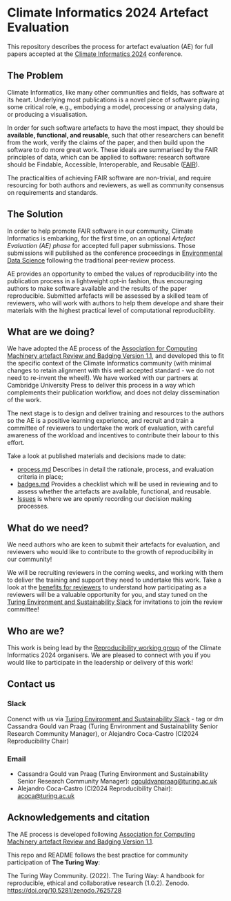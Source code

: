 # Climate Informatics 2024 Artefact Evaluation

This repository describes the process for artefact evaluation (AE) for full papers accepted at the
[Climate Informatics 2024](http://alan-turing-institute.github.io/climate-informatics-2024/) conference.

## The Problem
<!-- Briefly describe what issue you are trying to address with this material -->
Climate Informatics, like many other communities and fields, has software at its heart. Underlying most publications is a novel piece of software playing some critical role, e.g., embodying a model, processing or analysing data, or producing a visualisation. 

In order for such software artefacts to have the most impact, they should be **available, functional, and reusable**, such that other researchers can benefit from the work, verify the claims of the paper, and then build upon the software to do more great work. These ideals are summarised by the FAIR principles of data, which can be applied to software: research software should be Findable, Accessible, Interoperable, and Reusable ([FAIR](https://www.nature.com/articles/s41597-022-01710-x)). 

The practicalities of achieving FAIR software are non-trivial, and require resourcing for both authors and reviewers, as well as community consensus on requirements and standards. 

## The Solution
<!-- Briefly describe how your material fixes the problem! -->
In order to help promote FAIR software in our community, Climate Informatics is embarking, for the first time, on an optional _Artefact Evaluation (AE) phase_ for accepted full paper submissions. Those submissions will published as the conference proceedings in [Environmental Data Science](https://www.cambridge.org/core/journals/environmental-data-science) following the traditional peer-review process. 

AE provides an opportunity to embed the values of reproducibility into the publication process in a lightweight opt-in fashion, thus encouraging authors to make software available and the results of the paper reproducible. Submitted arfefacts will be assessed by a skilled team of reviewers, who will work with authors to help them develope and share their materials with the highest practical level of computational reproducibility. 

## What are we doing?
<!-- Describe the activities of people involved in this material. What have you done so far and what are you intending to do next. This section could include Usage instructions, describing how users use the material in this repository. -->
We have adopted the AE process of the [Association for Computing Machinery artefact Review and Badging Version 1.1](https://www.acm.org/publications/artifacts), and developed this to fit the specific context of the Climate Informatics community (with minimal changes to retain alignment with this well accepted standard - we do not need to re-invent the wheel!). We have worked with our partners at Cambridge University Press to deliver this process in a way which complements their publication workflow, and does not delay dissemination of the work. 

The next stage is to design and deliver training and resources to the authors so the AE is a positive learning experience, and recruit and train a committee of reviewers to undertake the work of evaluation, with careful awareness of the workload and incentives to contribute their labour to this effort. 

Take a look at published materials and decisions made to date:
- [process.md](https://github.com/alan-turing-institute/climate-informatics-2024-ae/blob/main/process.md) Describes in detail the rationale, process, and evaluation criteria in place;
- [badges.md](https://github.com/alan-turing-institute/climate-informatics-2024-ae/blob/main/badges.md) Provides a checklist which will be used in reviewing and to assess whether the artefacts are available, functional, and reusable.
- [Issues](https://github.com/alan-turing-institute/climate-informatics-2024-ae/issues) is where we are openly recording our decision making processes.

## What do we need?
<!-- Describe what contributions you would like to receive. Link to your CONTRIBUTING.md file for more information. -->
We need authors who are keen to submit their artefacts for evaluation, and reviewers who would like to contribute to the growth of reproducibility in our community! 

We will be recruiting reviewers in the coming weeks, and working with them to deliver the training and support they need to undertake this work. Take a look at the [benefits for reviewers](https://github.com/alan-turing-institute/climate-informatics-2024-ae/blob/main/process.md#benefits-to-reviewers) to understand how participating as a reviewers will be a valuable opportunity for you, and stay tuned on the [Turing Environment and Sustainability Slack](https://alan-turing-institute.github.io/climate-informatics-2024/contact/#slack) for invitations to join the review committee!

## Who are we?
<!-- Identify who you are. Link to your lab pages. -->
This work is being lead by the [Reproducibility working group](https://alan-turing-institute.github.io/climate-informatics-2024/team#reproducibility) of the Climate Informatics 2024 organisers. We are pleased to connect with you if you would like to participate in the leadership or delivery of this work!

## Contact us
<!-- Give clear instructions for how people can get in touch. -->
### Slack
Conenct with us via [Turing Environment and Sustainability Slack](https://alan-turing-institute.github.io/climate-informatics-2024/contact/#slack) - tag or dm Cassandra Gould van Praag (Turing Environment and Sustainability Senior Research Community Manager), or Alejandro Coca-Castro (CI2024 Reproducibility Chair)

### Email
- Cassandra Gould van Praag (Turing Environment and Sustainability Senior Research Community Manager): cgouldvanpraag@turing.ac.uk
- Alejandro Coca-Castro (CI2024 Reproducibility Chair): acoca@turing.ac.uk

## Acknowledgements and citation
<!-- Give clear guidance on how people should cite your material. This should include the doi for the repository and any supporting papers. -->
The AE process is developed following [Association for Computing Machinery artefact Review and Badging Version 1.1](https://www.acm.org/publications/artifacts).

This repo and README follows the best practice for community participation of **The Turing Way**:

The Turing Way Community. (2022). The Turing Way: A handbook for reproducible, ethical and collaborative research (1.0.2). Zenodo. https://doi.org/10.5281/zenodo.7625728

